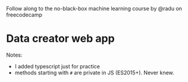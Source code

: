 Follow along to the no-black-box machine learning course by @radu on freecodecamp

# Data creator web app

Notes:

- I added typescript just for practice
- methods starting with `#` are private in JS (ES2015+). Never knew.


